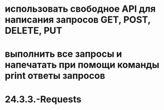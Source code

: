 # использовать свободное API для написания запросов GET, POST, DELETE, PUT
# выполнить все запросы и напечатать при помощи команды print ответы запросов
# 24.3.3.-Requests
